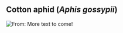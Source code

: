 ## Cotton aphid (*Aphis gossypii*)
![From:](http://entnemdept.ufl.edu/creatures/veg/aphid/melon_aphid02.jpg)
More text to come!
<!--stackedit_data:
eyJoaXN0b3J5IjpbLTc4NTMxNzQyMCwtNjE3Mjk2OTUxXX0=
-->
